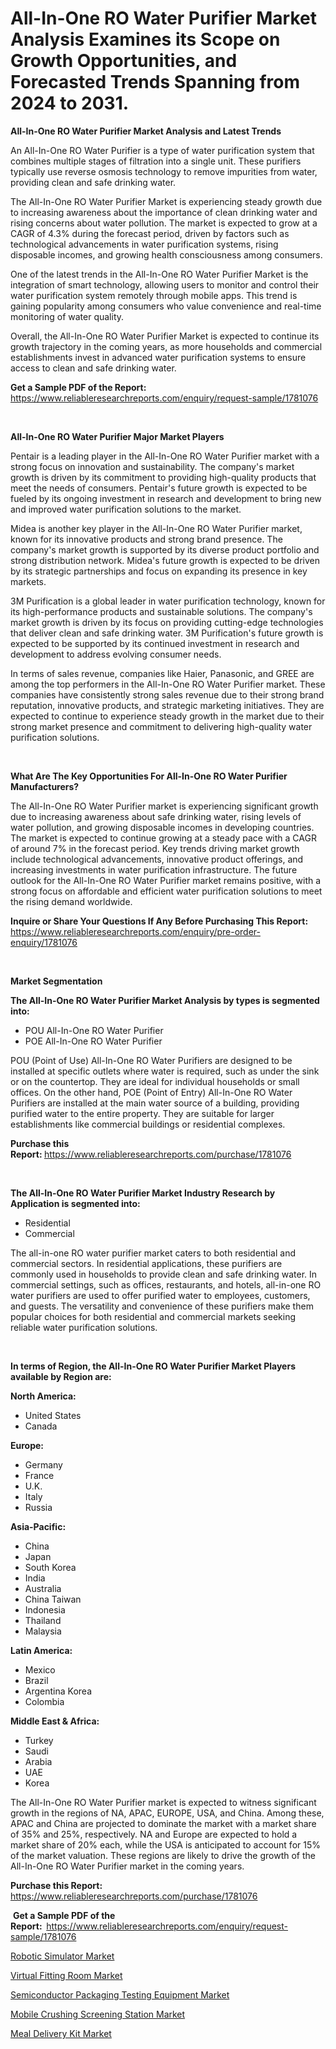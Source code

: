 <p><h1>All-In-One RO Water Purifier Market Analysis Examines its Scope on Growth Opportunities, and Forecasted Trends Spanning from 2024 to 2031.</h1></p><p><strong>All-In-One RO Water Purifier Market Analysis and Latest Trends</strong></p>
<p><p>An All-In-One RO Water Purifier is a type of water purification system that combines multiple stages of filtration into a single unit. These purifiers typically use reverse osmosis technology to remove impurities from water, providing clean and safe drinking water.</p><p>The All-In-One RO Water Purifier Market is experiencing steady growth due to increasing awareness about the importance of clean drinking water and rising concerns about water pollution. The market is expected to grow at a CAGR of 4.3% during the forecast period, driven by factors such as technological advancements in water purification systems, rising disposable incomes, and growing health consciousness among consumers.</p><p>One of the latest trends in the All-In-One RO Water Purifier Market is the integration of smart technology, allowing users to monitor and control their water purification system remotely through mobile apps. This trend is gaining popularity among consumers who value convenience and real-time monitoring of water quality.</p><p>Overall, the All-In-One RO Water Purifier Market is expected to continue its growth trajectory in the coming years, as more households and commercial establishments invest in advanced water purification systems to ensure access to clean and safe drinking water.</p></p>
<p><strong>Get a Sample PDF of the Report:&nbsp;</strong> <a href="https://www.reliableresearchreports.com/enquiry/request-sample/1781076">https://www.reliableresearchreports.com/enquiry/request-sample/1781076</a></p>
<p>&nbsp;</p>
<p><strong>All-In-One RO Water Purifier Major Market Players</strong></p>
<p><p>Pentair is a leading player in the All-In-One RO Water Purifier market with a strong focus on innovation and sustainability. The company's market growth is driven by its commitment to providing high-quality products that meet the needs of consumers. Pentair's future growth is expected to be fueled by its ongoing investment in research and development to bring new and improved water purification solutions to the market.</p><p>Midea is another key player in the All-In-One RO Water Purifier market, known for its innovative products and strong brand presence. The company's market growth is supported by its diverse product portfolio and strong distribution network. Midea's future growth is expected to be driven by its strategic partnerships and focus on expanding its presence in key markets.</p><p>3M Purification is a global leader in water purification technology, known for its high-performance products and sustainable solutions. The company's market growth is driven by its focus on providing cutting-edge technologies that deliver clean and safe drinking water. 3M Purification's future growth is expected to be supported by its continued investment in research and development to address evolving consumer needs.</p><p>In terms of sales revenue, companies like Haier, Panasonic, and GREE are among the top performers in the All-In-One RO Water Purifier market. These companies have consistently strong sales revenue due to their strong brand reputation, innovative products, and strategic marketing initiatives. They are expected to continue to experience steady growth in the market due to their strong market presence and commitment to delivering high-quality water purification solutions.</p></p>
<p>&nbsp;</p>
<p><strong>What Are The Key Opportunities For All-In-One RO Water Purifier Manufacturers?</strong></p>
<p><p>The All-In-One RO Water Purifier market is experiencing significant growth due to increasing awareness about safe drinking water, rising levels of water pollution, and growing disposable incomes in developing countries. The market is expected to continue growing at a steady pace with a CAGR of around 7% in the forecast period. Key trends driving market growth include technological advancements, innovative product offerings, and increasing investments in water purification infrastructure. The future outlook for the All-In-One RO Water Purifier market remains positive, with a strong focus on affordable and efficient water purification solutions to meet the rising demand worldwide.</p></p>
<p><strong>Inquire or Share Your Questions If Any Before Purchasing This Report:</strong> <a href="https://www.reliableresearchreports.com/enquiry/pre-order-enquiry/1781076">https://www.reliableresearchreports.com/enquiry/pre-order-enquiry/1781076</a></p>
<p>&nbsp;</p>
<p><strong>Market Segmentation</strong></p>
<p><strong>The All-In-One RO Water Purifier Market Analysis by types is segmented into:</strong></p>
<p><ul><li>POU All-In-One RO Water Purifier</li><li>POE All-In-One RO Water Purifier</li></ul></p>
<p><p>POU (Point of Use) All-In-One RO Water Purifiers are designed to be installed at specific outlets where water is required, such as under the sink or on the countertop. They are ideal for individual households or small offices. On the other hand, POE (Point of Entry) All-In-One RO Water Purifiers are installed at the main water source of a building, providing purified water to the entire property. They are suitable for larger establishments like commercial buildings or residential complexes.</p></p>
<p><strong>Purchase this Report:&nbsp;</strong><a href="https://www.reliableresearchreports.com/purchase/1781076">https://www.reliableresearchreports.com/purchase/1781076</a></p>
<p>&nbsp;</p>
<p><strong>The All-In-One RO Water Purifier Market Industry Research by Application is segmented into:</strong></p>
<p><ul><li>Residential</li><li>Commercial</li></ul></p>
<p><p>The all-in-one RO water purifier market caters to both residential and commercial sectors. In residential applications, these purifiers are commonly used in households to provide clean and safe drinking water. In commercial settings, such as offices, restaurants, and hotels, all-in-one RO water purifiers are used to offer purified water to employees, customers, and guests. The versatility and convenience of these purifiers make them popular choices for both residential and commercial markets seeking reliable water purification solutions.</p></p>
<p>&nbsp;</p>
<p><strong>In terms of Region, the All-In-One RO Water Purifier Market Players available by Region are:</strong></p>
<p>
    <p> <strong> North America: </strong>
        <ul>
            <li>United States</li>
            <li>Canada</li>
        </ul>
        </p> 
    <p> <strong> Europe: </strong>
        <ul>
            <li>Germany</li>
            <li>France</li>
            <li>U.K.</li>
            <li>Italy</li>
            <li>Russia</li>
        </ul>
        </p> 
    <p> <strong> Asia-Pacific: </strong>
        <ul>
            <li>China</li>
            <li>Japan</li>
            <li>South Korea</li>
            <li>India</li>
            <li>Australia</li>
            <li>China Taiwan</li>
            <li>Indonesia</li>
            <li>Thailand</li>
            <li>Malaysia</li>
        </ul>
        </p> 
    <p> <strong> Latin America: </strong>
        <ul>
            <li>Mexico</li>
            <li>Brazil</li>
            <li>Argentina Korea</li>
            <li>Colombia</li>
        </ul>
        </p> 
    <p> <strong> Middle East & Africa: </strong>
        <ul>
            <li>Turkey</li>
            <li>Saudi</li>
            <li>Arabia</li>
            <li>UAE</li>
            <li>Korea</li>
        </ul>
    </p>
    </p>
<p><p>The All-In-One RO Water Purifier market is expected to witness significant growth in the regions of NA, APAC, EUROPE, USA, and China. Among these, APAC and China are projected to dominate the market with a market share of 35% and 25%, respectively. NA and Europe are expected to hold a market share of 20% each, while the USA is anticipated to account for 15% of the market valuation. These regions are likely to drive the growth of the All-In-One RO Water Purifier market in the coming years.</p></p>
<p><strong>Purchase this Report: </strong><a href="https://www.reliableresearchreports.com/purchase/1781076">https://www.reliableresearchreports.com/purchase/1781076</a></p>
<p>&nbsp;<strong>Get a Sample PDF of the Report:&nbsp;&nbsp;</strong><a href="https://www.reliableresearchreports.com/enquiry/request-sample/1781076">https://www.reliableresearchreports.com/enquiry/request-sample/1781076</a></p>
<p><strong></strong></p>
<p><p><a href="https://medium.com/@josepayne1985/robotic-simulator-market-comprehensive-assessment-by-type-application-and-geography-60bc47ec5910">Robotic Simulator Market</a></p><p><a href="https://medium.com/@josepayne1985/virtual-fitting-room-market-size-market-outlook-and-market-forecast-2024-to-2031-6bbf025c499d">Virtual Fitting Room Market</a></p><p><a href="https://github.com/josesg55/Market-Research-Report-List-1/blob/main/semiconductor-packaging-testing-equipment-market.md">Semiconductor Packaging Testing Equipment Market</a></p><p><a href="https://github.com/mancsybtousav/Market-Research-Report-List-1/blob/main/mobile-crushing-screening-station-market.md">Mobile Crushing Screening Station Market</a></p><p><a href="https://medium.com/@ginawindler1/decoding-meal-delivery-kit-market-metrics-market-share-trends-and-growth-patterns-72abef5108ad">Meal Delivery Kit Market</a></p></p>